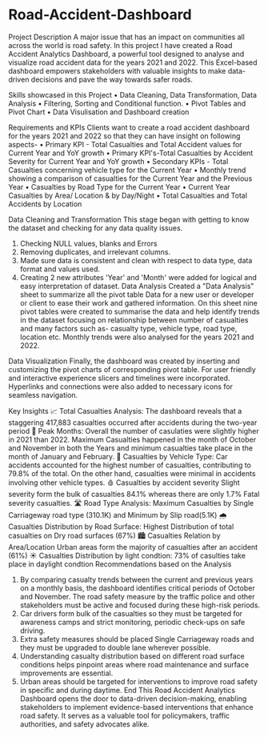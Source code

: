 # Road-Accident-Dashboard
Project Description
A major issue that has an impact on communities all across the world is road safety. In this project I have created a Road Accident Analytics Dashboard, a powerful tool designed to analyse and visualize road accident data for the years 2021 and 2022. This Excel-based dashboard empowers stakeholders with valuable insights to make data-driven decisions and pave the way towards safer roads.

 Skills showcased in this Project
•	Data Cleaning, Data Transformation, Data Analysis
•	Filtering, Sorting and Conditional function.
•	Pivot Tables and Pivot Chart
•	Data Visulisation and Dashboard creation


Requirements and KPIs
Clients want to create a road accident dashboard for the years 2021 and 2022 so that they can have insight on following aspects-
•	Primary KPI - Total Casualties and Total Accident values for Current Year and YoY growth
•	Primary KPI's-Total Casualties by Accident Severity for Current Year and YoY growth
•	Secondary KPIs - Total Casualties concerning vehicle type for the Current Year
•	Monthly trend showing a comparison of casualties for the Current Year and the Previous Year
•	Casualties by Road Type for the Current Year
•	Current Year Casualties by Area/ Location & by Day/Night
•	Total Casualties and Total Accidents by Location


Data Cleaning and Transformation
This stage began with getting to know the dataset and checking for any data quality issues.
1.	Checking NULL values, blanks and Errors
2.	Removing duplicates, and irrelevant columns.
3.	Made sure data is consistent and clean with respect to data type, data format and values used.
4.	Creating 2 new attributes 'Year' and 'Month' were added for logical and easy interpretation of dataset.
Data Analysis
Created a "Data Analysis" sheet to summarize all the pivot table Data for a new user or developer or client to ease their work and gathered information. On this sheet nine pivot tables were created to summarise the data and help identify trends in the dataset focusing on relationship between number of casualties and many factors such as- casualty type, vehicle type, road type, location etc. Monthly trends were also analysed for the years 2021 and 2022.

Data Visualization
Finally, the dashboard was created by inserting and customizing the pivot charts of corresponding pivot table. For user friendly and interactive experience slicers and timelines were incorporated. Hyperlinks and connections were also added to necessary icons for seamless navigation.

Key Insights
📈 Total Casualties Analysis: The dashboard reveals that a staggering 417,883 casualties occurred after accidents during the two-year period
📅 Peak Months: Overall the number of casulaties were slightly higher in 2021 than 2022. Maximum Casualties happened in the month of October and November in both the Years and minimum casualties take place in the month of January and February.
🚗 Casualties by Vehicle Type: Car accidents accounted for the highest number of casualties, contributing to 79.8% of the total. On the other hand, casualties were minimal in accidents involving other vehicle types.
🩸 Casualties by accident severity Slight severity form the bulk of casualties 84.1% whereas there are only 1.7% Fatal severity casualties.
🛣️ Road Type Analysis: Maximum Casualties by Single Carriageway road type (310.1K) and Minimum by Slip road(5.1K)
🌧️ Casualties Distribution by Road Surface: Highest Distribution of total casualties on Dry road surfaces (67%)
🏙️ Casualties Relation by Area/Location Urban areas form the majority of casualties after an accident (61%)
☀️ Casualties Distribution by light condtion: 73% of casulties take place in daylight condtion
Recommendations based on the Analysis
1.	By comparing casualty trends between the current and previous years on a monthly basis, the dashboard identifies critical periods of October and November. The road safety measure by the traffic police and other stakeholders must be active and focused during these high-risk periods.
2.	Car drivers form bulk of the casualties so they must be targeted for awareness camps and strict monitoring, periodic check-ups on safe driving.
3.	Extra safety measures should be placed Single Carriageway roads and they must be upgraded to double lane wherever possible.
4.	Understanding casualty distribution based on different road surface conditions helps pinpoint areas where road maintenance and surface improvements are essential.
5.	Urban areas should be targeted for interventions to improve road safety in specific and during daytime.
End
This Road Accident Analytics Dashboard opens the door to data-driven decision-making, enabling stakeholders to implement evidence-based interventions that enhance road safety. It serves as a valuable tool for policymakers, traffic authorities, and safety advocates alike.
